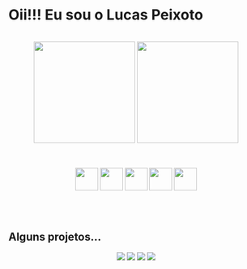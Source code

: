 
<h1>Oii!!! Eu sou o Lucas Peixoto</h1><br/>

<div align="center">
  <img height="200em" src="https://github-readme-stats.vercel.app/api?username=LucasPeixotg&&count_private=true&hide_rank=true&theme=dark&show_icons=true"/>
  <img height="200em" height="100%" src="https://github-readme-stats.vercel.app/api/top-langs/?username=LucasPeixotg&theme=dark"/>
</div>

<br/>

##

<div align="center">
  <img height="45" src="https://cdn.jsdelivr.net/gh/devicons/devicon/icons/python/python-original.svg" />
  <!-- <img height="45" src="https://cdn.jsdelivr.net/gh/devicons/devicon/icons/typescript/typescript-original.svg" /> -->
  <img height="45" src="https://cdn.jsdelivr.net/gh/devicons/devicon/icons/javascript/javascript-original.svg" />
  <img height="45" src="https://cdn.jsdelivr.net/gh/devicons/devicon/icons/nodejs/nodejs-original.svg" />
  <img height="45" src="https://cdn.jsdelivr.net/gh/devicons/devicon/icons/html5/html5-original.svg" />
  <img height="45" src="https://cdn.jsdelivr.net/gh/devicons/devicon/icons/css3/css3-original.svg" />
</div>

##

<br/>

<h2>Alguns projetos...</h2>
<div align="center">
  <a target="_blank" href="https://github.com/LucasPeixotg/genius"><img src="https://github-readme-stats.vercel.app/api/pin/?username=LucasPeixotg&repo=genius&theme=dark"/></a>
  <a target="_blank" href="https://github.com/LucasPeixotg/asteroidsMultiplayer"><img src="https://github-readme-stats.vercel.app/api/pin/?username=LucasPeixotg&repo=asteroidsMultiplayer&theme=dark"/></a>
  <a target="_blank" href="https://github.com/LucasPeixotg/sometime_todo"><img src="https://github-readme-stats.vercel.app/api/pin/?username=LucasPeixotg&repo=sometime_todo&theme=dark"/></a>
  <a target="_blank" href="https://github.com/LucasPeixotg/aStarPathfinding"><img src="https://github-readme-stats.vercel.app/api/pin/?username=LucasPeixotg&repo=aStarPathfinding&theme=dark"/></a>
  
</div>
  
